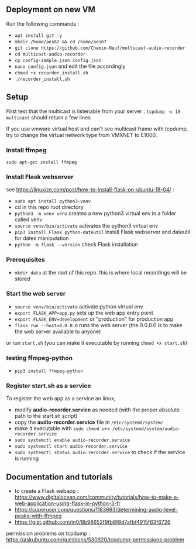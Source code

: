 
## Deployment on new VM

Run the following commands :
* `apt install git -y`
* `mkdir /home/aes67 && cd /home/aes67`
* `git clone https://github.com/Chemin-Neuf/multicast-audio-recorder`
* `cd multicast-audio-recorder`
* `cp config-sample.json config.json`
* `nano config.json` and edit the file accordingly
* `chmod +x recorder_install.sh`
* `./recorder_install.sh`


## Setup

First test that the multicast is listenable from your server : `tcpdump -c 10 multicast` should return a few lines

If you use vmware virtual host and can't see multicast frame with tcpdump, try to change the virtual network type from VMXNET to E1000.

### Install ffmpeg

`sudo apt-get install ffmpeg`

### Install Flask webserver

see https://linuxize.com/post/how-to-install-flask-on-ubuntu-18-04/ :
- `sudo apt install python3-venv`
- cd in this repo root directory
- `python3 -m venv venv` creates a new python3 virtual env in a folder called venv
- `source venv/bin/activate` activates the python3 virtual env
- `pip3 install Flask python-dateutil` install Flask webserver and dateutil for dates manipulation
- `python -m flask --version` check Flask installation

### Prerequisites

- `mkdir data` at the root of this repo. this is where local recordings will be stored

### Start the web server

- `source venv/bin/activate` activate python virtual env
- `export FLASK_APP=app.py` sets up the web app entry point
- `export FLASK_ENV=development` or "production" for production app
- `flask run --host=0.0.0.0` runs the web server (the 0.0.0.0 is to make the web server available to anyone)

or run `start.sh` (you can make it executable by running `chmod +x start.sh`)

### testing ffmpeg-python

- `pip3 install ffmpeg-python`


### Register start.sh as a service

To register the web app as a service an linux, 
- modify **audio-recorder.service** as needed (with the proper absolute path to the start.sh script)
- copy the **audio-recorder.service** file in `/etc/systemd/system/`
- make it executable with `sudo chmod u+x /etc/systemd/system/audio-recorder.service`
- `sudo systemctl enable audio-recorder.service`
- `sudo systemctl start audio-recorder.service`
- `sudo systemctl status audio-recorder.service` to check if the service is running

## Documentation and tutorials

- to create a Flask webapp : https://www.digitalocean.com/community/tutorials/how-to-make-a-web-application-using-flask-in-python-3-fr
- https://superuser.com/questions/1183663/determining-audio-level-peaks-with-ffmpeg
- https://gist.github.com/jn0/8b98652f9fb8f8d7afbf4915f63f6726

permission problems on tcpdump : https://askubuntu.com/questions/530920/tcpdump-permissions-problem
